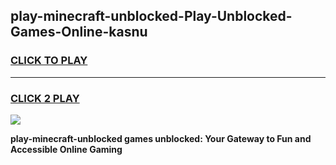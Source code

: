 
## play-minecraft-unblocked-Play-Unblocked-Games-Online-kasnu
<h3>
<a href="https://premium76.site?title=play-minecraft-unblocked&ref=25A">CLICK TO PLAY</a></h3>
<hr>

<h3>
<a href="https://premium76.site?title=play-minecraft-unblocked&ref=25A">CLICK 2 PLAY</a>
  
</h3>

<a href="https://premium76.site?title=play-minecraft-unblocked&ref=25A"><img src="https://clearcache.store/games.png"></a>


**play-minecraft-unblocked games unblocked: Your Gateway to Fun and Accessible Online Gaming**
